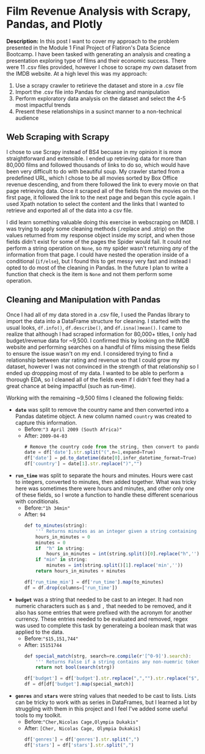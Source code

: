 # Film Revenue Analysis with Scrapy, Pandas, and Plotly

**Description:** In this post I want to cover my approach to the problem presented in the Module 1 Final Project of Flatiron's Data Science Bootcamp. I have been tasked with  generating an analysis and creating a presentation exploring type of films and their economic success. There were 11 .csv files provided, however I chose to scrape my own dataset from the IMDB website. At a high level this was my approach:
1. Use a scrapy crawler to retirieve the dataset and store in a .csv file
2. Import the .csv file into Pandas for cleaning and manipulation
3. Perform exploratory data analysis on the dataset and select the 4-5 most impactful trends
4. Present these relationships in a susinct manner to a non-technical audience

## Web Scraping with Scrapy
I chose to use Scrapy instead of BS4 becuase in my opinion it is more straightforward and extensible. I ended up retrieving data for more than 80,000 films and followed thousands of links to do so, which would have been very difficult to do with beautiful soup. My crawler started from a predefined URL, which I chose to be all movies sorted by Box Office revenue descending, and from there followed the link to every movie on that page retrieving data. Once it scraped all of the fields from the movies on the first page, it followed the link to the next page and began this cycle again. I used Xpath notation to select the content and the links that I wanted to retrieve and exported all of the data into a csv file. 

I did learn something valuable doing this exercise in webscraping on IMDB. I was trying to apply some cleaning methods (.replace and .strip) on the values returned from my response object inside my script, and when those fields didn't exist for some of the pages the Spider would fail. It could not perform a string operation on `None`, so my spider wasn't returning *any* of the information from that page. I could have nested the operation inside of a conditional (`if/else`), but I found this to get messy very fast and instead I opted to do most of the cleaning in Pandas. In the future I plan to write a function that check is the item is `None` and not them perform some operation. 

## Cleaning and Manipulation with Pandas
Once I had all of my data stored in a .csv file, I used the Pandas library to import the data into a DataFrame structure for cleaning. I started with the usual looks, `df.info()`, `df.describe()`, and `df.isna()mean()`. I came to realize that although I had scraped information for 80,000+ titles, I only had budget/revenue data for ~9,500. I confirmed this by looking on the IMDB website and performing searches on a handful of films missing these fields to ensure the issue wasn't on my end. I considered trying to find a relationship between star rating and revenue so that I could grow my dataset, however I was not convinced in the strength of that relationship so I ended up droppping most of my data. I wanted to be able to perform a thorough EDA, so I cleaned all of the fields even if I didn't feel they had a great chance at being impactful (such as run-time). 

Working with the remaining ~9,500 films I cleaned the following fields: 
- **`date`** was split to remove the country name and then converted into a Pandas datetime object. A new column named `country` was created to capture this information.
  - Before:`"3 April 2009 (South Africa)"`
  - After: `2009-04-03`
      ```javascript
      # Remove the country code from the string, then convert to pandas datetime 
      date = df['date'].str.split("(",n=1,expand=True)
      df['date'] = pd.to_datetime(date[0],infer_datetime_format=True)
      df['country'] = date[1].str.replace(")","")
      ```
- **`run_time`** was split to separate the hours and minutes. Hours were cast to integers, converted to minutes, then added together. What was tricky here was sometimes there were hours and minutes, and other only one of these fields, so I wrote a function to handle these different scenarious with conditionals.
  - Before:`"1h 34min"`
  - After: `94`
      ```javascript
      def to_minutes(string):
          ''' Returns minutes as an integer given a string containing hours and minutes '''
          hours_in_minutes = 0
          minutes = 0
          if  "h" in string:
              hours_in_minutes = int(string.split()[0].replace("h",'')) * 60
          if "min" in string:
              minutes = int(string.split()[1].replace('min',''))    
          return hours_in_minutes + minutes

      df['run_time_min'] = df['run_time'].map(to_minutes)
      df = df.drop(columns=['run_time'])
      ```
- **`budget`** was a string that needed to be cast to an integer. It had non numeric characters such as `$` and `,` that needed to be removed, and it also has some entries that were prefixed with the acronym for another currency. These entries needed to be evaluated and removed, regex was used to complete this task by generateing a boolean mask that was applied to the data. 
  - Before:`"$15,151,744"`
  - After: `15151744`
      ```javascript
      def special_match(strg, search=re.compile(r'[^0-9]').search):
          ''' Returns False if a string contains any non-nuemric tokens, used as a boolean mask in filtering'''
          return not bool(search(strg))

      df['budget'] = df['budget'].str.replace(",","").str.replace("$","").str.rstrip()
      df = df[df['budget'].map(special_match)]
      ```
- **`genres`** and **`stars`** were string values that needed to be cast to lists. Lists can be tricky to work with as series in DataFrames, but I learned a lot by struggling with them in this project and I feel I've added some useful tools to my toolkit.  
  - Before:`"Cher,Nicolas Cage,Olympia Dukakis"`
  - After: `[Cher, Nicolas Cage, Olympia Dukakis]`
      ```javascript
      df['genres'] = df['genres'].str.split(",")
      df['stars'] = df['stars'].str.split(",")
      ```



